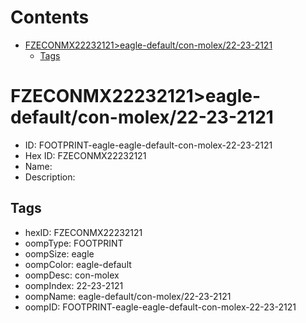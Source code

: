 



Contents
========

* [FZECONMX22232121>eagle-default/con-molex/22-23-2121](#fzeconmx22232121eagle-defaultcon-molex22-23-2121)
	* [Tags](#tags)

# FZECONMX22232121>eagle-default/con-molex/22-23-2121

- ID: FOOTPRINT-eagle-eagle-default-con-molex-22-23-2121
- Hex ID: FZECONMX22232121
- Name: 
- Description: 

## Tags

- hexID: FZECONMX22232121
- oompType: FOOTPRINT
- oompSize: eagle
- oompColor: eagle-default
- oompDesc: con-molex
- oompIndex: 22-23-2121
- oompName: eagle-default/con-molex/22-23-2121
- oompID: FOOTPRINT-eagle-eagle-default-con-molex-22-23-2121
